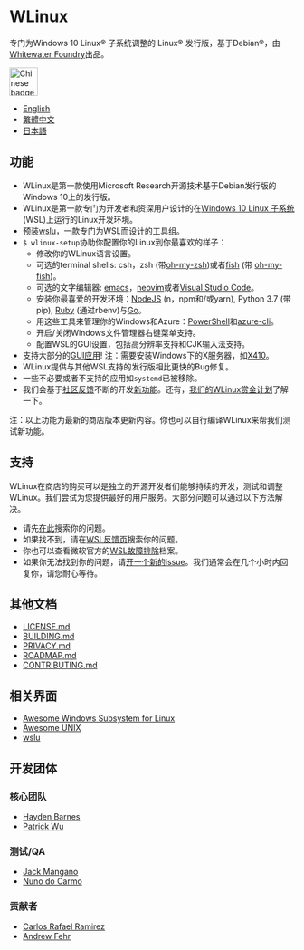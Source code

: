 # WLinux

专门为Windows 10 Linux® 子系统调整的 Linux® 发行版，基于Debian®，由[Whitewater Foundry](https://whitewaterfoundry.com)出品。

<a href='//www.microsoft.com/store/apps/9NV1GV1PXZ6P?ocid=badge'><img src='https://assets.windowsphone.com/42e5aa4a-f19a-4205-9191-a97105ed7663/Chinese_Simplified_get-it-from-MS_InvariantCulture_Default.png' alt='Chinese badge' height=50/></a>

- [English](EADME.md)
- [繁體中文](README.zh-hant.md)
- [日本語](README.ja.md)

## 功能

- WLinux是第一款使用Microsoft Research开源技术基于Debian发行版的Windows 10上的发行版。
- WLinux是第一款专门为开发者和资深用户设计的在[Windows 10 Linux 子系统](https://github.com/sirredbeard/Awesome-WSL)(WSL)上运行的Linux开发环境。
- 预装[wslu](https://github.com/wslutilities/wslu)，一款专门为WSL而设计的工具组。
- `$ wlinux-setup`协助你配置你的Linux到你最喜欢的样子：
    - 修改你的WLinux语言设置。
    - 可选的terminal shells: csh，zsh (带[oh-my-zsh](https://ohmyz.sh/))或者[fish](https://fishshell.com/) (带 [oh-my-fish](https://github.com/oh-my-fish/oh-my-fish))。
    - 可选的文字编辑器: [emacs](https://www.gnu.org/software/emacs/)，[neovim](https://neovim.io/)或者[Visual Studio Code](https://code.visualstudio.com/)。
    - 安装你最喜爱的开发环境：[NodeJS](https://nodejs.org/) (n，npm和/或yarn), Python 3.7 (带pip), [Ruby](http://www.ruby-lang.org/) (通过rbenv)与[Go](https://golang.org/)。
    - 用这些工具来管理你的Windows和Azure：[PowerShell](https://github.com/PowerShell/PowerShell)和[azure-cli](https://github.com/Azure/azure-cli)。
    - 开启/关闭Windows文件管理器右键菜单支持。
    - 配置WSL的GUI设置，包括高分辨率支持和CJK输入法支持。
- 支持大部分的[GUI应用](https://github.com/ethanhs/WSL-Programs)! 注：需要安装Windows下的X服务器，如[X410](http://afflnk.microsoft.com/c/1291904/459838/7593?prodsku=9NLP712ZMN9Q&u=https%3A%2F%2Fwww.microsoft.com%2Fen-us%2Fstore%2Fp%2Fx410%2F9NLP712ZMN9Q)。
- WLinux提供与其他WSL支持的发行版相比更快的Bug修复。
- 一些不必要或者不支持的应用如`systemd`已被移除。
- 我们会基于[社区反馈](https://github.com/WhitewaterFoundry/WLinux/issues)不断的开发[新功能](https://github.com/WhitewaterFoundry/WLinux/pulls)。还有，[我们的WLinux赏金计划](CONTRIBUTING.md)了解一下。

注：以上功能为最新的商店版本更新内容。你也可以自行编译WLinux来帮我们测试新功能。

## 支持

WLinux在商店的购买可以是独立的开源开发者们能够持续的开发，测试和调整WLinux。我们尝试为您提供最好的用户服务。大部分问题可以通过以下方法解决。

- 请先[在此](https://github.com/sirredbeard/WLinux/issues)搜索你的问题。
- 如果找不到，请在[WSL反馈页](https://github.com/Microsoft/WSL/issues)搜索你的问题。
- 你也可以查看微软官方的[WSL故障排除](https://docs.microsoft.com/en-us/windows/wsl/troubleshooting)档案。
- 如果你无法找到你的问题，请[开一个新的issue](https://github.com/WhitewaterFoundry/WLinux/issues/new?template=bug_report.md)。我们通常会在几个小时内回复你，请您耐心等待。

## 其他文档

- [LICENSE.md](LICENSE.md)
- [BUILDING.md](BUILDING.md)
- [PRIVACY.md](PRIVACY.md)
- [ROADMAP.md](ROADMAP.md)
- [CONTRIBUTING.md](CONTRIBUTING.md)

## 相关界面

- [Awesome Windows Subsystem for Linux](https://github.com/sirredbeard/Awesome-WSL)
- [Awesome UNIX](https://github.com/sirredbeard/Awesome-UNIX)
- [wslu](https://github.com/wslutilities/wslu)

## 开发团体

### 核心团队

- [Hayden Barnes](https://github.com/sirredbeard)
- [Patrick Wu](https://github.com/patrick330602)

### 测试/QA

- [Jack Mangano](https://thechipcollective.com/)
- [Nuno do Carmo](http://wslcorsair.blogspot.com/)

### 贡献者

- [Carlos Rafael Ramirez](https://github.com/crramirez)
- [Andrew Fehr](https://github.com/ThatWeirdAndrew)
